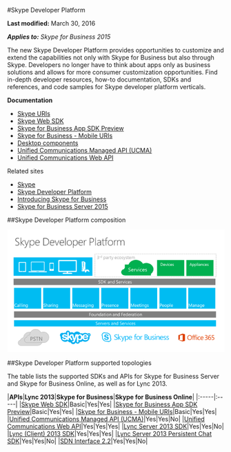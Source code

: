 #Skype Developer Platform

 **Last modified:** March 30, 2016

 _**Applies to:** Skype for Business 2015_

 The new Skype Developer Platform provides opportunities to customize and extend the capabilities not only with Skype for Business but also through Skype. Developers no longer have to think about apps only as business solutions and allows for more consumer customization opportunities. Find in-depth developer resources, how-to documentation, SDKs and references, and code samples for Skype developer platform verticals.

 **Documentation**

- [Skype URIs](https://msdn.microsoft.com/en-us/library/office/dn745878.aspx)
- [Skype Web SDK](WebSDK/SkypeWebSDK.md)
- [Skype for Business App SDK Preview](AppSDK/SkypeAppSDK.md)
- [Skype for Business - Mobile URIs](Skype-For-Business-Uris/SfBMobileURI.md)
- [Desktop components](https://msdn.microsoft.com/en-us/library/office/jj933180.aspx)
- [Unified Communications Managed API (UCMA)](https://msdn.microsoft.com/en-us/library/office/dn454984.aspx)
- [Unified Communications Web API](ucwa/UnifiedCommunicationsWebAPI2_0.md)


Related sites 
- [Skype](http://www.skype.com/en/)
- [Skype Developer Platform](http://dev.office.com/skype)
- [Introducing Skype for Business](http://blogs.skype.com/2014/11/11/introducing-skype-for-business/)
- [Skype for Business Server 2015](https://technet.microsoft.com/en-us/library/gg398616.aspx)

##Skype Developer Platform composition

![Skype developer platform](images/SkypeDevPlatform.png)

##Skype Developer Platform supported topologies

The table lists the supported SDKs and APIs for Skype for Business Server and Skype for Business Online, as well as for Lync 2013.

|**APIs**|**Lync 2013**|**Skype for Business**|**Skype for Business Online**|
|:-----|:-----|
|[Skype Web SDK](WebSDK/SkypeWebSDK.md)|Basic|Yes|Yes|
|[Skype for Business App SDK Preview](AppSDK/SkypeAppSDK.md)|Basic|Yes|Yes|
|[Skype for Business - Mobile URIs](Skype-For-Business-Uris/SfBMobileURI.md)|Basic|Yes|Yes|
|[Unified Communications Managed API (UCMA)](https://msdn.microsoft.com/en-us/library/office/dn454984.aspx)|Yes|Yes|No|
|[Unified Communications Web API](ucwa/UnifiedCommunicationsWebAPI2_0.md)|Yes|Yes|Yes|
|[Lync Server 2013 SDK](https://msdn.microsoft.com/en-us/library/office/dn454964.aspx)|Yes|Yes|No|
|[Lync (Client) 2013 SDK](https://msdn.microsoft.com/en-us/library/office/jj933180.aspx)|Yes|Yes|Yes|
|[Lync Server 2013 Persistent Chat SDK](https://msdn.microsoft.com/en-us/library/office/dn454982.aspx)|Yes|Yes|No|
|[SDN Interface 2.2](https://msdn.microsoft.com/en-us/library/office/dn785131.aspx)|Yes|Yes|No|